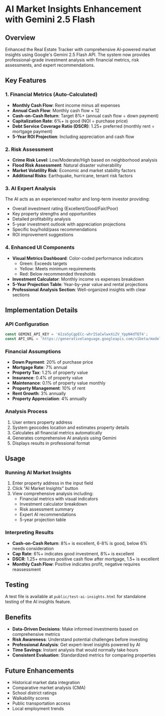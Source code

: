 # AI Market Insights Enhancement with Gemini 2.5 Flash

## Overview
Enhanced the Real Estate Tracker with comprehensive AI-powered market insights using Google's Gemini 2.5 Flash API. The system now provides professional-grade investment analysis with financial metrics, risk assessments, and expert recommendations.

## Key Features

### 1. Financial Metrics (Auto-Calculated)
- **Monthly Cash Flow**: Rent income minus all expenses
- **Annual Cash Flow**: Monthly cash flow × 12
- **Cash-on-Cash Return**: Target 8%+ (annual cash flow ÷ down payment)
- **Capitalization Rate**: 6%+ is good (NOI ÷ purchase price)
- **Debt Service Coverage Ratio (DSCR)**: 1.25+ preferred (monthly rent ÷ mortgage payment)
- **5-Year ROI Projection**: Including appreciation and cash flow

### 2. Risk Assessment
- **Crime Risk Level**: Low/Moderate/High based on neighborhood analysis
- **Flood Risk Assessment**: Natural disaster vulnerability
- **Market Volatility Risk**: Economic and market stability factors
- **Additional Risks**: Earthquake, hurricane, tenant risk factors

### 3. AI Expert Analysis
The AI acts as an experienced realtor and long-term investor providing:
- Overall investment rating (Excellent/Good/Fair/Poor)
- Key property strengths and opportunities
- Detailed profitability analysis
- 5-year investment outlook with appreciation projections
- Specific buy/hold/pass recommendations
- ROI improvement suggestions

### 4. Enhanced UI Components
- **Visual Metrics Dashboard**: Color-coded performance indicators
  - Green: Exceeds targets
  - Yellow: Meets minimum requirements
  - Red: Below recommended thresholds
- **Investment Calculator**: Monthly income vs expenses breakdown
- **5-Year Projection Table**: Year-by-year value and rental projections
- **Professional Analysis Section**: Well-organized insights with clear sections

## Implementation Details

### API Configuration
```javascript
const GEMINI_API_KEY = 'AIzaSyCgpECc-whrISaCwlwxXiZV_YppN4dTQT4';
const API_URL = 'https://generativelanguage.googleapis.com/v1beta/models/gemini-2.0-flash-exp:generateContent';
```

### Financial Assumptions
- **Down Payment**: 20% of purchase price
- **Mortgage Rate**: 7% annual
- **Property Tax**: 1.2% of property value
- **Insurance**: 0.4% of property value
- **Maintenance**: 0.1% of property value monthly
- **Property Management**: 10% of rent
- **Rent Growth**: 3% annually
- **Property Appreciation**: 4% annually

### Analysis Process
1. User enters property address
2. System geocodes location and estimates property details
3. Calculates all financial metrics automatically
4. Generates comprehensive AI analysis using Gemini
5. Displays results in professional format

## Usage

### Running AI Market Insights
1. Enter property address in the input field
2. Click "AI Market Insights" button
3. View comprehensive analysis including:
   - Financial metrics with visual indicators
   - Investment calculator breakdown
   - Risk assessment summary
   - Expert AI recommendations
   - 5-year projection table

### Interpreting Results
- **Cash-on-Cash Return**: 8%+ is excellent, 6-8% is good, below 6% needs consideration
- **Cap Rate**: 6%+ indicates good investment, 8%+ is excellent
- **DSCR**: 1.25+ ensures positive cash flow after mortgage, 1.5+ is excellent
- **Monthly Cash Flow**: Positive indicates profit, negative requires reassessment

## Testing
A test file is available at `public/test-ai-insights.html` for standalone testing of the AI insights feature.

## Benefits
- **Data-Driven Decisions**: Make informed investments based on comprehensive metrics
- **Risk Awareness**: Understand potential challenges before investing
- **Professional Analysis**: Get expert-level insights powered by AI
- **Time Savings**: Instant analysis that would normally take hours
- **Consistent Evaluation**: Standardized metrics for comparing properties

## Future Enhancements
- Historical market data integration
- Comparative market analysis (CMA)
- School district ratings
- Walkability scores
- Public transportation access
- Local employment trends